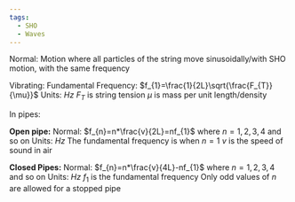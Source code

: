 ```yaml
---
tags:
  - SHO
  - Waves
---
```

Normal: 
Motion where all particles of the string move sinusoidally/with SHO motion, with the same frequency

Vibrating:
Fundamental Frequency: $f_{1}=\frac{1}{2L}\sqrt{\frac{F_{T}}{\mu}}$
Units: $Hz$
$F_{T}$ is string tension
$\mu$ is mass per unit length/density

In pipes:

**Open pipe:**
Normal: $f_{n}=n*\frac{v}{2L}=nf_{1}$ where $n=1,2,3,4$ and so on
Units: $Hz$
The fundamental frequency is when $n=1$
$v$ is the speed of sound in air

**Closed Pipes:**
Normal: $f_{n}=n*\frac{v}{4L}-nf_{1}$ where $n=1,2,3,4$ and so on
Units: $Hz$
$f_{1}$ is the fundamental frequency
Only odd values of $n$ are allowed for a stopped pipe

